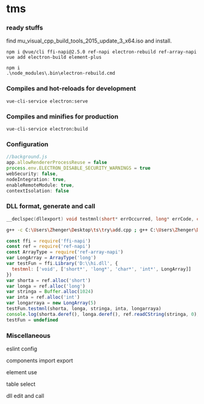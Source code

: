 # tms

### ready stuffs

find mu_visual_cpp_build_tools_2015_update_3_x64.iso and install.

```
npm i @vue/cli ffi-napi@2.5.0 ref-napi electron-rebuild ref-array-napi
vue add electron-build element-plus
```

```shell
npm i
.\node_modules\.bin\electron-rebuild.cmd
```

### Compiles and hot-reloads for development

```
vue-cli-service electron:serve
```

### Compiles and minifies for production

```
vue-cli-service electron:build
```

### Configuration

```javascript
//background.js
app.allowRendererProcessReuse = false
process.env.ELECTRON_DISABLE_SECURITY_WARNINGS = true
webSecurity: false,
nodeIntegration: true,
enableRemoteModule: true,
contextIsolation: false
```

### DLL format, generate and call

```c
__declspec(dllexport) void testmnl(short* errOccurred, long* errCode, char* errMsg, int* n, long* array);
```

```bash
g++ -c C:\Users\Zhenger\Desktop\ts\try\add.cpp ; g++ C:\Users\Zhenger\Desktop\ts\try\add.o -shared -fPIC -o d:\hi.dll
```

```javascript
const ffi = require('ffi-napi')
const ref = require('ref-napi')
const ArrayType = require('ref-array-napi')
var LongArray = ArrayType('long')
var testFun = ffi.Library('D:\\hi.dll', {
  testmnl: ['void', ['short*', 'long*', 'char*', 'int*', LongArray]]
})
var shorta = ref.alloc('short')
var longa = ref.alloc('long')
var stringa = Buffer.alloc(1024)
var inta = ref.alloc('int')
var longarraya = new LongArray(5)
testFun.testmnl(shorta, longa, stringa, inta, longarraya)
console.log(shorta.deref(), longa.deref(), ref.readCString(stringa, 0), inta.deref(), longarraya)
testFun = undefined
```

### Miscellaneous

eslint config

components import export

element use

table select

dll edit and call
